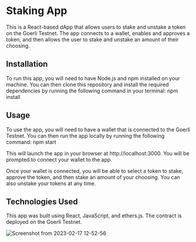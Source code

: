 # Staking App
This is a React-based dApp that allows users to stake and unstake a token on the Goerli Testnet. The app connects to a wallet, enables and approves a token, and then allows the user to stake and unstake an amount of their choosing.


## **Installation**
To run this app, you will need to have Node.js and npm installed on your machine. You can then clone this repository and install the required dependencies by running the following command in your terminal: npm install

## **Usage**
To use the app, you will need to have a wallet that is connected to the Goerli Testnet. You can then run the app locally by running the following command:
npm start

This will launch the app in your browser at http://localhost:3000. You will be prompted to connect your wallet to the app.

Once your wallet is connected, you will be able to select a token to stake, approve the token, and then stake an amount of your choosing. You can also unstake your tokens at any time.

## **Technologies Used**
This app was built using React, JavaScript, and ethers.js. The contract is deployed on the Goerli Testnet.

![Screenshot from 2023-02-17 12-52-56](https://user-images.githubusercontent.com/92413990/219782005-7e3dd70d-9312-4cee-9ed0-bbc59381de14.png)
